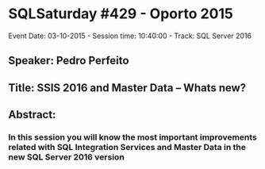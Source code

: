 # SQLSaturday #429 - Oporto 2015
Event Date: 03-10-2015 - Session time: 10:40:00 - Track: SQL Server 2016
## Speaker: Pedro Perfeito
## Title: SSIS 2016 and Master Data – Whats new?
## Abstract:
### In this session you will know the most important improvements related with SQL Integration Services and Master Data in the new SQL Server 2016 version
